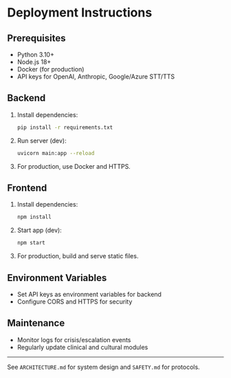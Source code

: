 # Deployment Instructions

## Prerequisites

- Python 3.10+
- Node.js 18+
- Docker (for production)
- API keys for OpenAI, Anthropic, Google/Azure STT/TTS

## Backend

1. Install dependencies:
   ```sh
   pip install -r requirements.txt
   ```
2. Run server (dev):
   ```sh
   uvicorn main:app --reload
   ```
3. For production, use Docker and HTTPS.

## Frontend

1. Install dependencies:
   ```sh
   npm install
   ```
2. Start app (dev):
   ```sh
   npm start
   ```
3. For production, build and serve static files.

## Environment Variables

- Set API keys as environment variables for backend
- Configure CORS and HTTPS for security

## Maintenance

- Monitor logs for crisis/escalation events
- Regularly update clinical and cultural modules

---

See `ARCHITECTURE.md` for system design and `SAFETY.md` for protocols.
